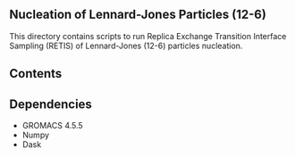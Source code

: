 ## Nucleation of Lennard-Jones Particles (12-6) 

This directory contains scripts to run Replica Exchange Transition Interface Sampling (RETIS) of Lennard-Jones (12-6) particles nucleation. 

## Contents


## Dependencies 
- GROMACS 4.5.5
- Numpy
- Dask

